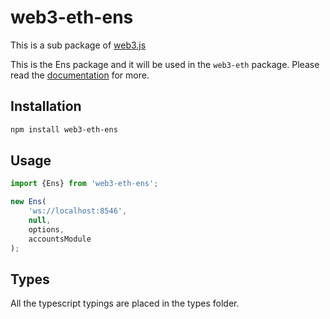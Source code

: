 # web3-eth-ens

This is a sub package of [web3.js][repo]

This is the Ens package and it will be used in the `web3-eth` package.
Please read the [documentation][docs] for more.

## Installation

```bash
npm install web3-eth-ens
```

## Usage

```js
import {Ens} from 'web3-eth-ens';

new Ens(
    'ws://localhost:8546',
    null,
    options,
    accountsModule
);
```

## Types 

All the typescript typings are placed in the types folder. 

[docs]: http://web3js.readthedocs.io/en/1.0/
[repo]: https://github.com/ethereum/web3.js
